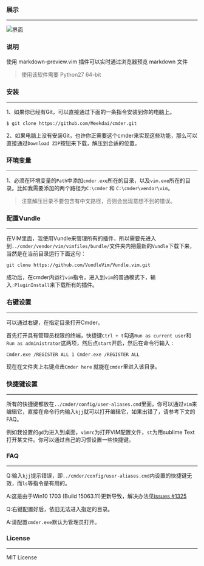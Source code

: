 ### 展示
---

![界面]()

### 说明

使用 markdown-preview.vim 插件可以实时通过浏览器预览 markdown 文件

> 使用该软件需要 Python27 64-bit

### 安装
---
1、如果你已经有Git，可以直接通过下面的一条指令安装到你的电脑上。

```
$ git clone https://github.com/Meekdai/cmder.git
```

2、如果电脑上没有安装Git，也许你正需要这个cmder来实现这些功能，那么可以直接通过`Download ZIP`按钮来下载，解压到合适的位置。

### 环境变量
---
1、必须在环境变量的`Path`中添加`cmder.exe`所在的目录，以及`vim.exe`所在的目录。比如我需要添加的两个路径为`C:\cmder` 和 `C:\cmder\vendor\vim`。 

> 注意解压目录不要包含有中文路径，否则会出现意想不到的错误。

### 配置Vundle
---
在VIM里面，我使用Vundle来管理所有的插件，所以需要先进入到`../cmder/vendor/vim/vimfiles/bundle/`文件夹内把最新的`Vundle`下载下来，当然是在当前目录运行下面这句：

```
git clone https://github.com/VundleVim/Vundle.vim.git
```

成功后，在cmder内运行`vim`指令，进入到`vim`的普通模式下，输入`:PluginInstall`来下载所有的插件。

### 右键设置
---
可以通过右键，在指定目录打开Cmder。

首先打开具有管理员权限的终端，快捷键`Ctrl + t`勾选`Run as current user`和`Run as administrator`这两项，然后点`start`开启，然后在命令行输入 :

```
Cmder.exe /REGISTER ALL 1 Cmder.exe /REGISTER ALL 
```
现在在文件夹上右键点击`Cmder here` 就能在`cmder`里进入该目录。


### 快捷键设置
---
所有的快捷键都放在`../cmder/config/user-aliases.cmd`里面，你可以通过`vim`来编辑它，直接在命令行内输入`kjj`就可以打开编辑它，如果出错了，请参考下文的FAQ。

例如我设置的`gd`为进入到桌面，`vimrc`为打开VIM配置文件，`st`为用sublime Text打开某文件。你可以通过自己的习惯设置一些快捷键。

### FAQ
---

Q:输入`kjj`提示错误，即`../cmder/config/user-aliases.cmd`内设置的快捷键无效，而`ls`等指令是有用的。

A:这是由于Win10 1703 (Build 15063.11)更新导致，解决办法见[issues #1325](https://github.com/cmderdev/cmder/issues/1325)

Q:右键配置好后，依旧无法进入指定的目录。

A:请配置`cmder.exe`默认为管理员打开。

### License
---

MIT License




